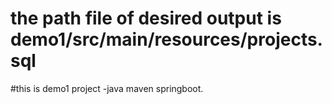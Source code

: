 # the path file of desired output is demo1/src/main/resources/projects.sql
#this is demo1 project -java maven springboot.
